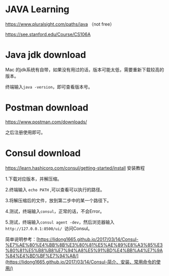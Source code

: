 # JAVA Learning

https://www.pluralsight.com/paths/java （not free）

https://see.stanford.edu/Course/CS106A 



# Java jdk download

Mac 的jdk系统有自带，如果没有用过的话，版本可能太低，需要重新下载较高的版本。

终端输入`java -version`，即可查看版本号。



# Postman download

https://www.postman.com/downloads/

之后注册使用即可。



# Consul download

https://learn.hashicorp.com/consul/getting-started/install 安装教程

1.下载对应版本，并解压缩。

2.终端输入 `echo PATH` ,可以查看可以执行的路径。

3.将解压缩后的文件，放到第二步中的某一个路径下。

4.测试，终端输入`consul`，正常的话，不会Error。

5.测试，终端输入`consul agent -dev`，然后浏览器输入`http://127.0.0.1:8500/ui/ `访问Consul。



简单说明参考：[https://lidong1665.github.io/2017/03/14/Consul-%E7%AE%80%E4%BB%8B%E3%80%81%E5%AE%89%E8%A3%85%E3%80%81%E5%B8%B8%E7%94%A8%E5%91%BD%E4%BB%A4%E7%9A%84%E4%BD%BF%E7%94%A8/](https://lidong1665.github.io/2017/03/14/Consul-简介、安装、常用命令的使用/)



